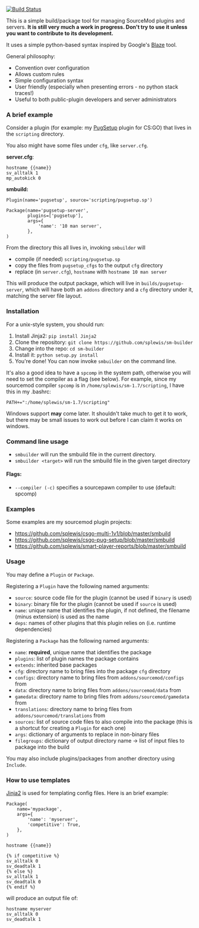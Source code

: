 [![Build Status](https://travis-ci.org/splewis/sm-builder.svg?branch=master)](https://travis-ci.org/splewis/sm-builder)

This is a simple build/package tool for managing SourceMod plugins and servers. **It is still very much a work in progress. Don't try to use it unless you want to contribute to its development.**

It uses a simple python-based syntax inspired by Google's [Blaze](http://google-engtools.blogspot.fr/2011/08/build-in-cloud-how-build-system-works.html) tool.

General philosophy:
- Convention over configuration
- Allows custom rules
- Simple configuration syntax
- User friendly (especially when presenting errors - no python stack traces!)
- Useful to both public-plugin developers and server administrators


### A brief example

Consider a plugin (for example: my [PugSetup](https://github.com/splewis/csgo-pug-setup) plugin for CS:GO) that lives in the ``scripting`` directory.

You also might have some files under ``cfg``, like ``server.cfg``.


**server.cfg**:
```
hostname {{name}}
sv_alltalk 1
mp_autokick 0
```

**smbuild:**
```
Plugin(name='pugsetup', source='scripting/pugsetup.sp')

Package(name='pugsetup-server',
        plugins=['pugsetup'],
        args={
        	'name': '10 man server',
        },
)
```

From the directory this all lives in, invoking ``smbuilder`` will
- compile (if needed) ``scripting/pugsetup.sp``
- copy the files from ``pugsetup_cfgs`` to the output ``cfg`` directory
- replace (in ``server.cfg``), ``hostname`` with ``hostname 10 man server``

This will produce the output package, which will live in ``builds/pugsetup-server``, which will have both an ``addons`` directory and a ``cfg`` directory under it, matching the server file layout.


### Installation
For a unix-style system, you should run:

1. Install Jinja2: ``pip install Jinja2``
1. Clone the repository: ``git clone https://github.com/splewis/sm-builder``
1. Change into the repo: ``cd sm-builder``
1. Install it: ``python setup.py install``
1. You're done! You can now invoke ``smbuilder`` on the command line.

It's also a good idea to have a ``spcomp`` in the system path, otherwise you will need to set the compiler as a flag (see below). For example, since my sourcemod compiler ``spcomp`` is in ``/home/splewis/sm-1.7/scripting``, I have this in my .bashrc:

```
PATH+=":/home/splewis/sm-1.7/scripting"
```

Windows support **may** come later. It shouldn't take much to get it to work, but there may be small issues to work out before I can claim it works on windows.


### Command line usage

- ``smbuilder`` will run the smbuild file in the current directory.
- ``smbuilder <target>`` will run the smbuild file in the given target directory

#### Flags:
- ``--compiler (-c)`` specifies a sourcepawn compiler to use (default: spcomp)


### Examples
Some examples are my sourcemod plugin projects:
- https://github.com/splewis/csgo-multi-1v1/blob/master/smbuild
- https://github.com/splewis/csgo-pug-setup/blob/master/smbuild
- https://github.com/splewis/smart-player-reports/blob/master/smbuild


### Usage
You may define a ``Plugin`` or ``Package``.

Registering a ``Plugin`` have the following named arguments:
- ``source``: source code file for the plugin (cannot be used if ``binary`` is used)
- ``binary``: binary file for the plugin (cannot be used if ``source`` is used)
- ``name``: unique name that identifies the plugin, if not defined, the filename (minus extension) is used as the name
- ``deps``: names of other plugins that this plugin relies on (i.e. runtime dependencies)


Registering a ``Package`` has the following named arguments:
- ``name``: **required**, unique name that identifies the package
- ``plugins``: list of plugin names the package contains
- ``extends``: inherited base packages
- ``cfg``: directory name to bring files into the package ``cfg`` directory
- ``configs``: directory name to bring files from ``addons/sourcemod/configs`` from
- ``data``: directory name to bring files from ``addons/sourcemod/data`` from
- ``gamedata``: directory name to bring files from ``addons/sourcemod/gamedata`` from
- ``translations``: directory name to bring files from ``addons/sourcemod/translations`` from
- ``sources``: list of source code files to also compile into the package (this is a shortcut for creating a ``Plugin`` for each one)
- ``args``: dictionary of arguments to replace in non-binary files
- ``filegroups``: dictionary of output directory name -> list of input files to package into the build


You may also include plugins/packages from another directory using ``Include``.


### How to use templates

[Jinja2](http://jinja.pocoo.org/) is used for templating config files. Here is an brief example:

```
Package(
    name='mypackage',
    args={
        'name': 'myserver',
        'competitive': True,
    },
)
```

```
hostname {{name}}

{% if competitive %}
sv_alltalk 0
sv_deadtalk 1
{% else %}
sv_alltalk 1
sv_deadtalk 0
{% endif %}
```

will produce an output file of:
```
hostname myserver
sv_alltalk 0
sv_deadtalk 1
```
